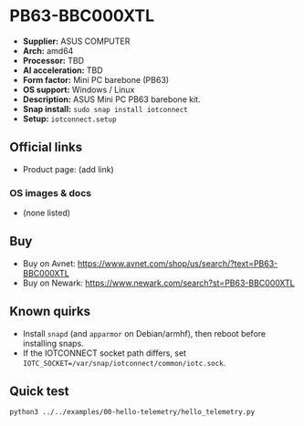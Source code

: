 # PB63-BBC000XTL

- **Supplier:** ASUS COMPUTER
- **Arch:** amd64
- **Processor:** TBD
- **AI acceleration:** TBD
- **Form factor:** Mini PC barebone (PB63)
- **OS support:** Windows / Linux
- **Description:** ASUS Mini PC PB63 barebone kit.
- **Snap install:** `sudo snap install iotconnect`
- **Setup:** `iotconnect.setup`

## Official links
- Product page: (add link)

### OS images & docs
- (none listed)

## Buy
- Buy on Avnet: https://www.avnet.com/shop/us/search/?text=PB63-BBC000XTL
- Buy on Newark: https://www.newark.com/search?st=PB63-BBC000XTL

## Known quirks
- Install `snapd` (and `apparmor` on Debian/armhf), then reboot before installing snaps.
- If the IOTCONNECT socket path differs, set `IOTC_SOCKET=/var/snap/iotconnect/common/iotc.sock`.

## Quick test
```bash
python3 ../../examples/00-hello-telemetry/hello_telemetry.py
```
